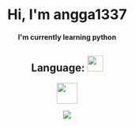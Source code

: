 <h1 align="center"> Hi, I'm angga1337</h1>

<h4 align="center">I'm currently learning python</h4>

<h2 align="center"> Language: <img src = "https://media2.giphy.com/media/QssGEmpkyEOhBCb7e1/giphy.gif?cid=ecf05e47a0n3gi1bfqntqmob8g9aid1oyj2wr3ds3mg700bl&rid=giphy.gif" width = 32px> </h2>

<p align="center">
  <a href= https://github.com/anggamaulani?tab=repositories&q=&type=&language=python&sort= > <img width ='42px' src ='https://raw.githubusercontent.com/rahulbanerjee26/githubAboutMeGenerator/main/icons/python.svg'> </a>
  
</p>

<p align="center">
    <img src="https://visitor-badge.glitch.me/badge?page_id=zenixas.zenixas">
</p>
